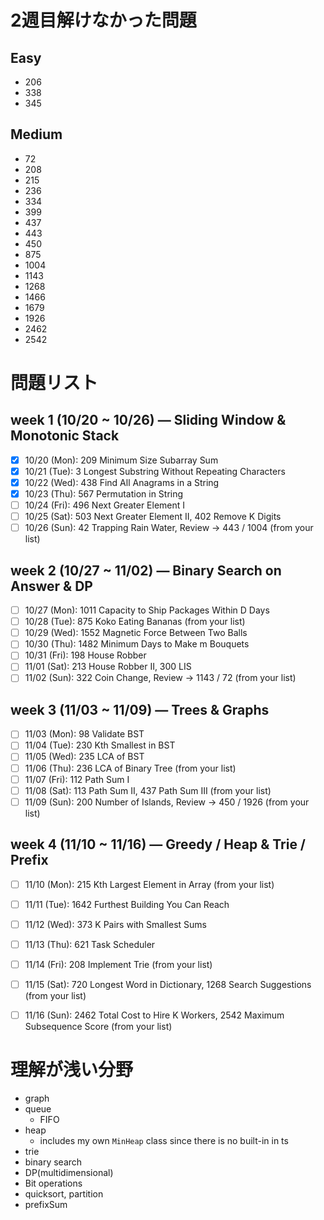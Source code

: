 # 2週目解けなかった問題
## Easy
- 206
- 338
- 345

## Medium
- 72
- 208
- 215
- 236
- 334
- 399
- 437
- 443
- 450
- 875
- 1004
- 1143
- 1268
- 1466
- 1679
- 1926
- 2462
- 2542


# 問題リスト

## week 1 (10/20 ~ 10/26) — Sliding Window & Monotonic Stack
- [x] 10/20 (Mon): 209 Minimum Size Subarray Sum
- [x] 10/21 (Tue): 3 Longest Substring Without Repeating Characters
- [x] 10/22 (Wed): 438 Find All Anagrams in a String
- [x] 10/23 (Thu): 567 Permutation in String
- [ ] 10/24 (Fri): 496 Next Greater Element I
- [ ] 10/25 (Sat): 503 Next Greater Element II, 402 Remove K Digits
- [ ] 10/26 (Sun): 42 Trapping Rain Water, Review → 443 / 1004 (from your list)

## week 2 (10/27 ~ 11/02) — Binary Search on Answer & DP
- [ ] 10/27 (Mon): 1011 Capacity to Ship Packages Within D Days
- [ ] 10/28 (Tue): 875 Koko Eating Bananas (from your list)
- [ ] 10/29 (Wed): 1552 Magnetic Force Between Two Balls
- [ ] 10/30 (Thu): 1482 Minimum Days to Make m Bouquets
- [ ] 10/31 (Fri): 198 House Robber
- [ ] 11/01 (Sat): 213 House Robber II, 300 LIS
- [ ] 11/02 (Sun): 322 Coin Change, Review → 1143 / 72 (from your list)

## week 3 (11/03 ~ 11/09) — Trees & Graphs
- [ ] 11/03 (Mon): 98 Validate BST
- [ ] 11/04 (Tue): 230 Kth Smallest in BST
- [ ] 11/05 (Wed): 235 LCA of BST
- [ ] 11/06 (Thu): 236 LCA of Binary Tree (from your list)
- [ ] 11/07 (Fri): 112 Path Sum I
- [ ] 11/08 (Sat): 113 Path Sum II, 437 Path Sum III (from your list)
- [ ] 11/09 (Sun): 200 Number of Islands, Review → 450 / 1926 (from your list)

## week 4 (11/10 ~ 11/16) — Greedy / Heap & Trie / Prefix
- [ ] 11/10 (Mon): 215 Kth Largest Element in Array (from your list)
- [ ] 11/11 (Tue): 1642 Furthest Building You Can Reach
- [ ] 11/12 (Wed): 373 K Pairs with Smallest Sums
- [ ] 11/13 (Thu): 621 Task Scheduler
- [ ] 11/14 (Fri): 208 Implement Trie (from your list)
- [ ] 11/15 (Sat): 720 Longest Word in Dictionary, 1268 Search Suggestions (from your list)
- [ ] 11/16 (Sun): 2462 Total Cost to Hire K Workers, 2542 Maximum Subsequence Score (from your list)


# 理解が浅い分野
- graph
- queue
  - FIFO
- heap
  - includes my own `MinHeap` class since there is no built-in in ts
- trie
- binary search
- DP(multidimensional)
- Bit operations
- quicksort, partition
- prefixSum

